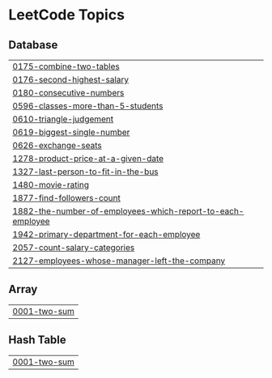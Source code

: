 
<!---LeetCode Topics Start-->
# LeetCode Topics
## Database
|  |
| ------- |
| [0175-combine-two-tables](https://github.com/mohinikathro/LeetCoding/tree/master/0175-combine-two-tables) |
| [0176-second-highest-salary](https://github.com/mohinikathro/LeetCoding/tree/master/0176-second-highest-salary) |
| [0180-consecutive-numbers](https://github.com/mohinikathro/LeetCoding/tree/master/0180-consecutive-numbers) |
| [0596-classes-more-than-5-students](https://github.com/mohinikathro/LeetCoding/tree/master/0596-classes-more-than-5-students) |
| [0610-triangle-judgement](https://github.com/mohinikathro/LeetCoding/tree/master/0610-triangle-judgement) |
| [0619-biggest-single-number](https://github.com/mohinikathro/LeetCoding/tree/master/0619-biggest-single-number) |
| [0626-exchange-seats](https://github.com/mohinikathro/LeetCoding/tree/master/0626-exchange-seats) |
| [1278-product-price-at-a-given-date](https://github.com/mohinikathro/LeetCoding/tree/master/1278-product-price-at-a-given-date) |
| [1327-last-person-to-fit-in-the-bus](https://github.com/mohinikathro/LeetCoding/tree/master/1327-last-person-to-fit-in-the-bus) |
| [1480-movie-rating](https://github.com/mohinikathro/LeetCoding/tree/master/1480-movie-rating) |
| [1877-find-followers-count](https://github.com/mohinikathro/LeetCoding/tree/master/1877-find-followers-count) |
| [1882-the-number-of-employees-which-report-to-each-employee](https://github.com/mohinikathro/LeetCoding/tree/master/1882-the-number-of-employees-which-report-to-each-employee) |
| [1942-primary-department-for-each-employee](https://github.com/mohinikathro/LeetCoding/tree/master/1942-primary-department-for-each-employee) |
| [2057-count-salary-categories](https://github.com/mohinikathro/LeetCoding/tree/master/2057-count-salary-categories) |
| [2127-employees-whose-manager-left-the-company](https://github.com/mohinikathro/LeetCoding/tree/master/2127-employees-whose-manager-left-the-company) |
## Array
|  |
| ------- |
| [0001-two-sum](https://github.com/mohinikathro/LeetCoding/tree/master/0001-two-sum) |
## Hash Table
|  |
| ------- |
| [0001-two-sum](https://github.com/mohinikathro/LeetCoding/tree/master/0001-two-sum) |
<!---LeetCode Topics End-->
